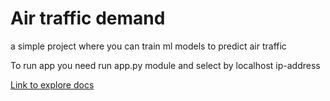 # Air traffic demand
a simple project where you can train ml models to predict air traffic

To run app you need run app.py module and select by localhost ip-address

[Link to explore docs](https://docs.google.com/document/d/1VY7WyV-L9YLIPerPVLMMHbKr2x8dziFg/edit?usp=sharing&ouid=100399733654366222915&rtpof=true&sd=true)
